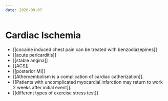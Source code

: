 ```yaml
---
date: 2020-09-07
---
```


# Cardiac Ischemia

- [[cocaine induced chest pain can be treated with benzodiazepines]]
- [[acute pericarditis]]
- [[stable angina]]
- [[ACS]]
- [[posterior MI]]
- [[Atheroembolism is a complication of cardiac catherization]].
- [[Patients with uncomplicated myocardial infarction may return to work 2 weeks after initial event]].
- [[different types of exercise stress test]]
